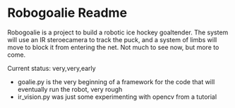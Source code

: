 # Robogoalie Readme

Robogoalie is a project to build a robotic ice hockey goaltender. The system will use an IR steroecamera to track the puck,
and a system of limbs will move to block it from entering the net. Not much to see now, but more to come.

Current status: very,very,early
  * goalie.py is the very beginning of a framework for the code that will eventually run the robot, very rough
  * ir_vision.py was just some experimenting with opencv from a tutorial


